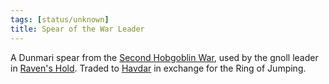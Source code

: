 ```yaml
---
tags: [status/unknown]
title: Spear of the War Leader
---
```


A Dunmari spear from the [Second Hobgoblin War](<../../../../events/1600s/second-hobgoblin-war.md>), used by the gnoll leader in [Raven's Hold](<../../../../gazetteer/greater-dunmar/dunmari-basin/raven-s-hold.md>). Traded to [Havdar](<../../../../people/dunmari/havdar.md>) in exchange for the Ring of Jumping. 